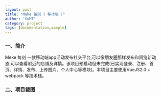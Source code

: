 ```yaml
---
layout: post
title: "Meke 每刻 ( 移动端 )"
author: "XuMT"
category: project
tags: [documentation,sample]
---
```


### 一、简介

Meke 每刻 一款移动端app活动发布社交平台,可以像朋友圈那样发布和阅览新动态,可以查看附近的店铺及详情。该项目预启动但未完成(已实现登录、注册、首页、详情、发布、上传图片、个人中心等模块)。本项目主要使用VueJS2.0 + webpack 等技术栈。

### 二、项目截图
<a href="http://ozc5dgoun.bkt.clouddn.com/mk_01.jpg" target="_blank">
    <img src="http://ozc5dgoun.bkt.clouddn.com/mk_01.jpg" alt="">
</a>


